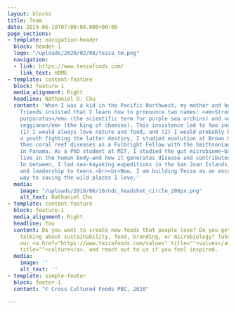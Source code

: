 ```yaml
---
layout: blocks
title: Team
date: 2019-06-10T07:00:00.000+00:00
page_sections:
- template: navigation-header
  block: header-1
  logo: "/uploads/2020/02/08/tezza_tm.png"
  navigation:
  - link: https://www.tezzafoods.com/
    link_text: HOME
- template: content-feature
  block: feature-1
  media_alignment: Right
  headline: Nathaniel D. Chu
  content: 'When I was a kid in the Pacific Northwest, my mother and her marine biologist
    friends insisted that I learn how to pronounce two names: <em>Strongylocentrotus
    purpuratus</em> (the scientific term for purple sea urchins) and <em>parmigiano
    reggiano</em> (the king of cheeses). This insistence led to two inescapable things:
    (1) I would always love nature and food, and (2) I would probably be a nerd.<br><br>After
    a youth fighting the latter destiny, I studied evolution at Brown University,
    then coral reef diseases as a Fulbright Fellow with the Smithsonian Institution
    in Panama. As a PhD student at MIT, I studied the gut microbiome—bacteria that
    live in the human body—and how it generates disease and contributes to human health.
    In between, I led sea-kayaking expeditions in the San Juan Islands, teaching communication
    and leadership to teens.<br><br>Now, I am building Tezza as an excuse to eat my
    way to saving the wild places I love.'
  media:
    image: "/uploads/2019/06/10/ndc_headshot_circle_200px.png"
    alt_text: Nathaniel Chu
- template: content-feature
  block: feature-1
  media_alignment: Right
  headline: You
  content: Do you want to create new foods that people love? Do you get excited when
    talking about sustainability, food, branding, or microbiology? Take a look at
    our <a href="https://www.tezzafoods.com/values" title="">values</a> and <a href="https://www.tezzafoods.com/join"
    title="">culture</a>, and reach out to us if you feel inspired.
  media:
    image: ''
    alt_text: ''
- template: simple-footer
  block: footer-1
  content: "© Cross Cultured Foods PBC, 2020"

---
```

